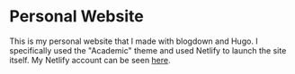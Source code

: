 # Personal Website

This is my personal website that I made with blogdown and Hugo. I specifically used the "Academic" theme and used Netlify to launch the site itself. My Netlify account can be seen [here](https://app.netlify.com/user/settings).
 
